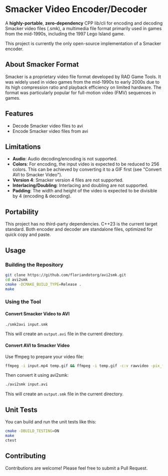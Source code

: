 # Smacker Video Encoder/Decoder

A **highly-portable**, **zero-dependency** CPP lib/cli for encoding and decoding Smacker video files (.smk), a multimedia file format primarily used in games from the mid-1990s, including the 1997 Lego Island game.

This project is currently the only open-source implementation of a Smacker encoder.

## About Smacker Format

Smacker is a proprietary video file format developed by RAD Game Tools. It was widely used in video games from the mid-1990s to early 2000s due to its high compression ratio and playback efficiency on limited hardware. The format was particularly popular for full-motion video (FMV) sequences in games.

## Features

- Decode Smacker video files to avi
- Encode Smacker video files from avi

## Limitations

- **Audio**: Audio decoding/encoding is not supported.
- **Colors**: For encoding, the input video is expected to be reduced to 256 colors. This can be achieved by converting it to a GIF first (see "Convert AVI to Smacker Video").
- **Version 4**: Smacker version 4 files are not supported.
- **Interlacing/Doubling**: Interlacing and doubling are not supported.
- **Padding**: The width and height of the video is expected to be divisible by 4 (encoding & decoding).

## Portability

This project has no third-party dependencies. C++23 is the current target standard. Both encoder and decoder are standalone files, optimized for quick copy and paste.

## Usage

### Building the Repository

```bash
git clone https://github.com/floriandotorg/avi2smk.git
cd avi2smk
cmake -DCMAKE_BUILD_TYPE=Release .
make
```

### Using the Tool

#### Convert Smacker Video to AVI

```bash
./smk2avi input.smk
```

This will create an `output.avi` file in the current directory.

#### Convert AVI to Smacker Video

Use ffmpeg to prepare your video file:
```bash
ffmpeg -i input.mp4 temp.gif && ffmpeg -i temp.gif -c:v rawvideo -pix_fmt rgb24 input.avi
```

Then convert it using avi2smk:
```bash
./avi2smk input.avi
```

This will create an `output.smk` file in the current directory.

## Unit Tests

You can build and run the unit tests like this:

```bash
cmake -DBUILD_TESTING=ON
make
ctest
```

## Contributing

Contributions are welcome! Please feel free to submit a Pull Request.
